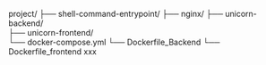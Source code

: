 project/
├── shell-command-entrypoint/ 
├── nginx/ 
├── unicorn-backend/         
├── unicorn-frontend/        
└── docker-compose.yml
└── Dockerfile_Backend
└── Dockerfile_frontend
xxx
